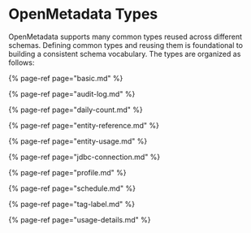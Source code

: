 # OpenMetadata Types

OpenMetadata supports many common types reused across different schemas. Defining common types and reusing them is foundational to building a consistent schema vocabulary. The types are organized as follows:

{% page-ref page="basic.md" %}

{% page-ref page="audit-log.md" %}

{% page-ref page="daily-count.md" %}

{% page-ref page="entity-reference.md" %}

{% page-ref page="entity-usage.md" %}

{% page-ref page="jdbc-connection.md" %}

{% page-ref page="profile.md" %}

{% page-ref page="schedule.md" %}

{% page-ref page="tag-label.md" %}

{% page-ref page="usage-details.md" %}

